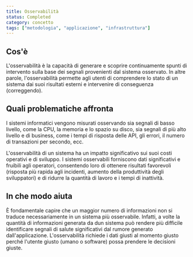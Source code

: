```yaml
---
title: Osservabilità
status: Completed
category: concetto
tags: ["metodologia", "applicazione", "infrastruttura"]
---
```


## Cos'è

L'osservabilità è la capacità di generare e scoprire continuamente spunti di intervento sulla base dei segnali provenienti dal sistema osservato.
In altre parole, l'osservabilità permette agli utenti di comprendere lo stato di un sistema dai suoi risultati esterni e intervenire di conseguenza (correggendo).

## Quali problematiche affronta

I sistemi informatici vengono misurati osservando sia segnali di basso livello, come la CPU, la memoria e lo spazio su disco, sia segnali di più alto livello e di business, come i tempi di risposta delle API, gli errori, il numero di transazioni per secondo, ecc.

L'osservabilità di un sistema ha un impatto significativo sui suoi costi operativi e di sviluppo.
I sistemi osservabili forniscono dati significativi e fruibili agli operatori, consentendo loro di ottenere risultati favorevoli (risposta più rapida agli incidenti, aumento della produttività degli sviluppatori) e di ridurre la quantità di lavoro e i tempi di inattività.

## In che modo aiuta

È fondamentale capire che un maggior numero di informazioni non si traduce necessariamente in un sistema più osservabile.
Infatti, a volte la quantità di informazioni generata da dun sistema può rendere più difficile identificare segnali di salute significativi dal rumore generato dall'applicazione.
L'osservabilità richiede i dati giusti al momento giusto perché l'utente giusto (umano o software) possa prendere le decisioni giuste.
